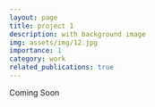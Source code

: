 ```yaml
---
layout: page
title: project 1
description: with background image
img: assets/img/12.jpg
importance: 1
category: work
related_publications: true
---
```


Coming Soon
